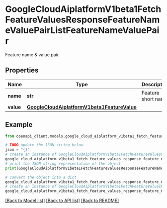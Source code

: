 # GoogleCloudAiplatformV1beta1FetchFeatureValuesResponseFeatureNameValuePairListFeatureNameValuePair

Feature name & value pair.

## Properties

Name | Type | Description | Notes
------------ | ------------- | ------------- | -------------
**name** | **str** | Feature short name. | [optional] 
**value** | [**GoogleCloudAiplatformV1beta1FeatureValue**](GoogleCloudAiplatformV1beta1FeatureValue.md) |  | [optional] 

## Example

```python
from openapi_client.models.google_cloud_aiplatform_v1beta1_fetch_feature_values_response_feature_name_value_pair_list_feature_name_value_pair import GoogleCloudAiplatformV1beta1FetchFeatureValuesResponseFeatureNameValuePairListFeatureNameValuePair

# TODO update the JSON string below
json = "{}"
# create an instance of GoogleCloudAiplatformV1beta1FetchFeatureValuesResponseFeatureNameValuePairListFeatureNameValuePair from a JSON string
google_cloud_aiplatform_v1beta1_fetch_feature_values_response_feature_name_value_pair_list_feature_name_value_pair_instance = GoogleCloudAiplatformV1beta1FetchFeatureValuesResponseFeatureNameValuePairListFeatureNameValuePair.from_json(json)
# print the JSON string representation of the object
print(GoogleCloudAiplatformV1beta1FetchFeatureValuesResponseFeatureNameValuePairListFeatureNameValuePair.to_json())

# convert the object into a dict
google_cloud_aiplatform_v1beta1_fetch_feature_values_response_feature_name_value_pair_list_feature_name_value_pair_dict = google_cloud_aiplatform_v1beta1_fetch_feature_values_response_feature_name_value_pair_list_feature_name_value_pair_instance.to_dict()
# create an instance of GoogleCloudAiplatformV1beta1FetchFeatureValuesResponseFeatureNameValuePairListFeatureNameValuePair from a dict
google_cloud_aiplatform_v1beta1_fetch_feature_values_response_feature_name_value_pair_list_feature_name_value_pair_from_dict = GoogleCloudAiplatformV1beta1FetchFeatureValuesResponseFeatureNameValuePairListFeatureNameValuePair.from_dict(google_cloud_aiplatform_v1beta1_fetch_feature_values_response_feature_name_value_pair_list_feature_name_value_pair_dict)
```
[[Back to Model list]](../README.md#documentation-for-models) [[Back to API list]](../README.md#documentation-for-api-endpoints) [[Back to README]](../README.md)


